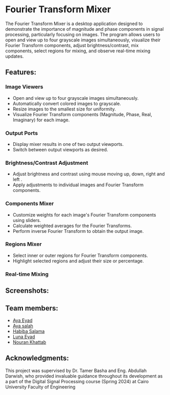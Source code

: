 # Fourier Transform Mixer
The Fourier Transform Mixer is a desktop application designed to demonstrate the importance of magnitude and phase components in signal processing, particularly focusing on images. The program allows users to open and view up to four grayscale images simultaneously, visualize their Fourier Transform components, adjust brightness/contrast, mix components, select regions for mixing, and observe real-time mixing updates.

## Features:

### Image Viewers
- Open and view up to four grayscale images simultaneously.
- Automatically convert colored images to grayscale.
- Resize images to the smallest size for uniformity.
- Visualize Fourier Transform components (Magnitude, Phase, Real, Imaginary) for each image.
### Output Ports
- Display mixer results in one of two output viewports.
- Switch between output viewports as desired.
### Brightness/Contrast Adjustment
- Adjust brightness and contrast using mouse moving up, down, right and left .
- Apply adjustments to individual images and Fourier Transform components.
### Components Mixer
- Customize weights for each image's Fourier Transform components using sliders.
- Calculate weighted averages for the Fourier Transforms.
- Perform inverse Fourier Transform to obtain the output image.
### Regions Mixer
- Select inner or outer regions for Fourier Transform components.
- Highlight selected regions and adjust their size or percentage.
### Real-time Mixing

## Screenshots:

## Team members:
- [Aya Eyad](https://github.com/Ayamachii)
- [Aya salah](https://github.com/AyaSalahrekaby)
- [Habiba Salama](https://github.com/HabibaSroor)
- [Luna Eyad](https://github.com/LunaEyad)
- [Nouran Khattab](https://github.com/nouran-19)

## Acknowledgments:
This project was supervised by Dr. Tamer Basha and Eng. Abdullah Darwish, who provided invaluable guidance throughout its development as a part of the Digital Signal Processing course (Spring 2024) at Cairo University Faculty of Engineering
